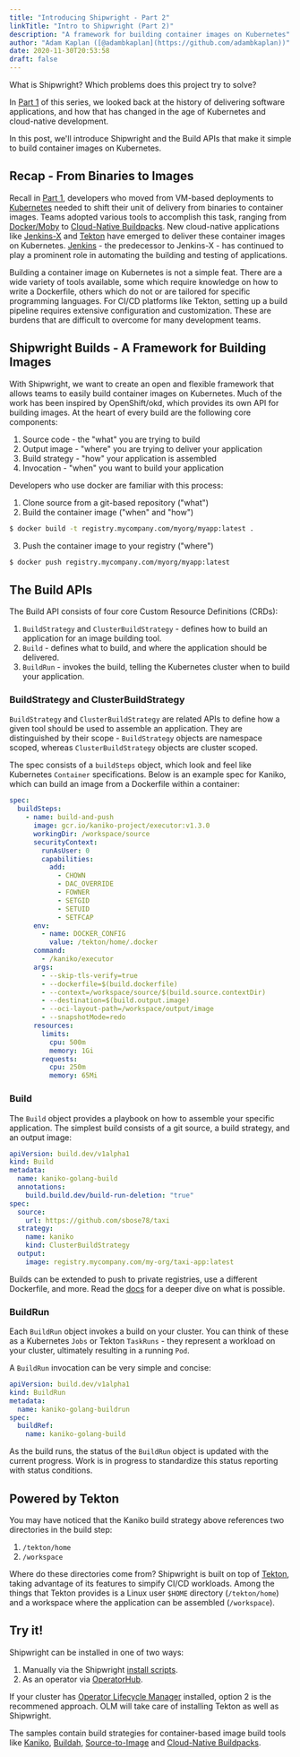```yaml
---
title: "Introducing Shipwright - Part 2"
linkTitle: "Intro to Shipwright (Part 2)"
description: "A framework for building container images on Kubernetes"
author: "Adam Kaplan ([@adambkaplan](https://github.com/adambkaplan))"
date: 2020-11-30T20:53:58
draft: false
---
```


What is Shipwright? Which problems does this project try to solve?

In [Part 1](/blog/2020/10/21/introducing-shipwright-part-1/) of this series, we looked back at the history of delivering software applications,
and how that has changed in the age of Kubernetes and cloud-native development.

In this post, we'll introduce Shipwright and the Build APIs that make it simple to
build container images on Kubernetes.

## Recap - From Binaries to Images

Recall in [Part 1](/blog/2020/10/21/introducing-shipwright-part-1/), developers who moved from 
VM-based deployments to [Kubernetes](https://kubernetes.io/) needed to shift their unit of delivery
from binaries to container images. Teams adopted various tools to accomplish this task, ranging
from [Docker/Moby](https://mobyproject.org/) to [Cloud-Native Buildpacks](https://buildpacks.io/).
New cloud-native applications like [Jenkins-X](https://jenkins-x.io/) and
[Tekton](https://tekton.dev/) have emerged to deliver these container images on Kubernetes.
[Jenkins](https://www.jenkins.io/) - the predecessor to Jenkins-X - has continued to play a 
prominent role in automating the building and testing of applications.

Building a container image on Kubernetes is not a simple feat. There are a wide variety of tools
available, some which require knowledge on how to write a Dockerfile, others which do not or are
tailored for specific programming languages. For CI/CD platforms like Tekton, setting up a build 
pipeline requires extensive configuration and customization. These are burdens that are difficult
to overcome for many development teams.

## Shipwright Builds - A Framework for Building Images

With Shipwright, we want to create an open and flexible framework that allows teams to easily build
container images on Kubernetes. Much of the work has been inspired by OpenShift/okd, which provides 
its own API for building images. At the heart of every build are the following core components:

1. Source code - the "what" you are trying to build
2. Output image - "where" you are trying to deliver your application
3. Build strategy - "how" your application is assembled
4. Invocation - "when" you want to build your application

Developers who use docker are familiar with this process:

1. Clone source from a git-based repository ("what")
2. Build the container image ("when" and "how")

  ```bash
  $ docker build -t registry.mycompany.com/myorg/myapp:latest .
  ```

3. Push the container image to your registry ("where")

  ```bash
  $ docker push registry.mycompany.com/myorg/myapp:latest
  ```

## The Build APIs

The Build API consists of four core Custom Resource Definitions (CRDs):

1. `BuildStrategy` and `ClusterBuildStrategy` - defines how to build an application for an image 
   building tool.
2. `Build` - defines what to build, and where the application should be delivered.
3. `BuildRun` - invokes the build, telling the Kubernetes cluster when to build your application.

### BuildStrategy and ClusterBuildStrategy

`BuildStrategy` and `ClusterBuildStrategy` are related APIs to define how a given tool should be 
used to assemble an application. They are distinguished by their scope - `BuildStrategy` objects
are namespace scoped, whereas `ClusterBuildStrategy` objects are cluster scoped.

The spec consists of a `buildSteps` object, which look and feel like Kubernetes `Container` 
specifications. Below is an example spec for Kaniko, which can build an image from a
Dockerfile within a container:

```yaml
spec:
  buildSteps:
    - name: build-and-push
      image: gcr.io/kaniko-project/executor:v1.3.0
      workingDir: /workspace/source
      securityContext:
        runAsUser: 0
        capabilities:
          add:
            - CHOWN
            - DAC_OVERRIDE
            - FOWNER
            - SETGID
            - SETUID
            - SETFCAP
      env:
        - name: DOCKER_CONFIG
          value: /tekton/home/.docker
      command:
        - /kaniko/executor
      args:
        - --skip-tls-verify=true
        - --dockerfile=$(build.dockerfile)
        - --context=/workspace/source/$(build.source.contextDir)
        - --destination=$(build.output.image)
        - --oci-layout-path=/workspace/output/image
        - --snapshotMode=redo
      resources:
        limits:
          cpu: 500m
          memory: 1Gi
        requests:
          cpu: 250m
          memory: 65Mi
```

### Build

The `Build` object provides a playbook on how to assemble your specific application. The simplest
build consists of a git source, a build strategy, and an output image:

```yaml
apiVersion: build.dev/v1alpha1
kind: Build
metadata:
  name: kaniko-golang-build
  annotations:
    build.build.dev/build-run-deletion: "true"
spec:
  source:
    url: https://github.com/sbose78/taxi
  strategy:
    name: kaniko
    kind: ClusterBuildStrategy
  output:
    image: registry.mycompany.com/my-org/taxi-app:latest
```

Builds can be extended to push to private registries, use a different Dockerfile, and more. Read the
[docs](https://github.com/shipwright-io/build/blob/main/docs/build.md) for a deeper dive on what
is possible.

### BuildRun

Each `BuildRun` object invokes a build on your cluster. You can think of these as a Kubernetes 
`Jobs` or Tekton `TaskRuns` - they represent a workload on your cluster, ultimately resulting in a
running `Pod`.

A `BuildRun` invocation can be very simple and concise:

```yaml
apiVersion: build.dev/v1alpha1
kind: BuildRun
metadata:
  name: kaniko-golang-buildrun
spec:
  buildRef:
    name: kaniko-golang-build
```

As the build runs, the status of the `BuildRun` object is updated with the current progress. Work
is in progress to standardize this status reporting with status conditions.

## Powered by Tekton

You may have noticed that the Kaniko build strategy above references two directories in the build
step:

1. `/tekton/home`
2. `/workspace`

Where do these directories come from? Shipwright is built on top of [Tekton](https://tekton.dev/), 
taking advantage of its features to simpify CI/CD workloads. Among the things that Tekton provides 
is a Linux user `$HOME` directory (`/tekton/home`) and a workspace where the application can be 
assembled (`/workspace`).

## Try it!

Shipwright can be installed in one of two ways:

1. Manually via the Shipwright [install scripts](https://github.com/shipwright-io/build#try-it).
2. As an operator via [OperatorHub](https://operatorhub.io/operator/shipwright-operator).

If your cluster has [Operator Lifecycle Manager](https://olm.operatorframework.io/) installed,
option 2 is the recommened approach. OLM will take care of installing Tekton as well as Shipwright.

The samples contain build strategies for container-based image build tools like
[Kaniko](https://github.com/GoogleContainerTools/kaniko), [Buildah](https://buildah.io/), 
[Source-to-Image](https://github.com/openshift/source-to-image) and 
[Cloud-Native Buildpacks](https://buildpacks.io/).
